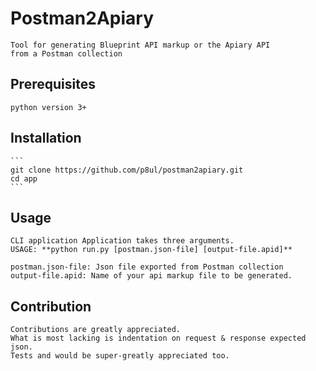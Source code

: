 # Postman2Apiary

    Tool for generating Blueprint API markup or the Apiary API
    from a Postman collection

## Prerequisites
    python version 3+

## Installation
    ```
    git clone https://github.com/p8ul/postman2apiary.git
    cd app
    ```
## Usage
    CLI application Application takes three arguments.
    USAGE: **python run.py [postman.json-file] [output-file.apid]**

    postman.json-file: Json file exported from Postman collection
    output-file.apid: Name of your api markup file to be generated.

## Contribution
    Contributions are greatly appreciated.
    What is most lacking is indentation on request & response expected json.
    Tests and would be super-greatly appreciated too.
